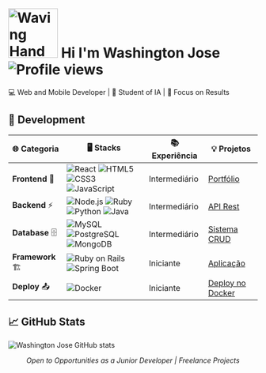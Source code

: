 # <img src="https://raw.githubusercontent.com/Tarikul-Islam-Anik/Animated-Fluent-Emojis/master/Emojis/Hand%20gestures/Waving%20Hand.png" alt="Waving Hand" width="100" height="100" /> Hi I'm Washington Jose &nbsp; &nbsp; &nbsp; ![Profile views](https://komarev.com/ghpvc/?username=washingtonjrdev&label=Views%20of%20Profile&color=important&style=for-the-badge)


💻 Web and Mobile Developer |  📖 Student of IA |  🧠 Focus on Results

## 💼 Development

|   🌐 Categoria  |      🖥 Stacks                                                                               | 📚 Experiência | 💡 Projetos
|-----------------|---------------------------------------------------------------------------------------------|-------------|---------|
|  **Frontend** 🎨  | ![React](https://img.shields.io/badge/React-61DAFB?style=for-the-badge&logo=react&logoColor=000000) ![HTML5](https://img.shields.io/badge/HTML5-61DAFB?style=for-the-badge&logo=html5&logoColor=000000) ![CSS3](https://img.shields.io/badge/CSS3-61DAFB?style=for-the-badge&logo=css3&logoColor=000000) ![JavaScript](https://img.shields.io/badge/JavaScript-61DAFB?style=for-the-badge&logo=javascript&logoColor=000000)                        | Intermediário | [Portfólio](#)|
| **Backend**   ⚡  | ![Node.js](https://img.shields.io/badge/Node.js-F7DF1E?style=for-the-badge&logo=node.js&logoColor=000000) ![Ruby](https://img.shields.io/badge/Ruby-F7DF1E?style=for-the-badge&logo=ruby&logoColor=000000) ![Python](https://img.shields.io/badge/Python-F7DF1E?style=for-the-badge&logo=python&logoColor=000000) ![Java](https://img.shields.io/badge/Java-F7DF1E?style=for-the-badge&logo=java&logoColor=000000) | Intermediário | [API Rest](#)|
| **Database** 🗄️ | ![MySQL](https://img.shields.io/badge/MySQL-4169E1?style=for-the-badge&logo=mysql&logoColor=white) ![PostgreSQL](https://img.shields.io/badge/PostgreSQL-4169E1?style=for-the-badge&logo=postgresql&logoColor=white) ![MongoDB](https://img.shields.io/badge/MongoDB-4169E1?style=for-the-badge&logo=mongodb&logoColor=white) |Intermediário | [Sistema CRUD](#)|
| **Framework** 🏗️      | ![Ruby on Rails](https://img.shields.io/badge/Ruby_on_Rails-000000?style=for-the-badge&logo=rubyonrails&logoColor=ffffff) ![Spring Boot](https://img.shields.io/badge/Spring_Boot-000000?style=for-the-badge&logo=springboot&logoColor=ffffff)        | Iniciante| [Aplicação](#)  |
| **Deploy**  📤    | ![Docker](https://img.shields.io/badge/Docker-2496ED?style=for-the-badge&logo=docker&logoColor=white) | Iniciante       |       [Deploy no Docker](#)               |




## 📈 GitHub Stats
![Washington Jose GitHub stats](https://github-readme-stats.vercel.app/api?username=washingtonjrdev&show_icons=true&theme=default)

<p align="center"><i> Open to Opportunities as a Junior Developer | Freelance Projects</i></p>
